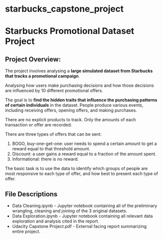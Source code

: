 # starbucks_capstone_project

# Starbucks Promotional Dataset Project

## Project Overview:
The project involves analysing a **large simulated dataset from Starbucks that tracks a promotional campaign**.

Analysing how users make purchasing decisions and how those decisions are influenced by 10 different promotional offers.

The goal is to **find the hidden traits that influence the purchasing patterns of certain individuals** in the dataset. People produce various events, including receiving offers, opening offers, and making purchases.

There are no explicit products to track. Only the amounts of each transaction or offer  are recorded.

There are three types of offers that can be sent:
1. BOGO, buy-one-get-one: user needs to spend a certain amount to get a reward equal to that threshold amount. 
2. Discount: a user gains a reward equal to a fraction of the amount spent. 
3. Informational: there is no reward.

The basic task is to use the data to identify which groups of people are most responsive to each type of offer, and how best to present each type of offer.

## File Descriptions
* Data Cleaning.ipynb - Jupyter notebook containing all of the preliminary wrangling, cleaning and joining of the 3 original datasets.
* Data Exploration.ipynb - Jupyter notebook containing all relevant data exploration and analysis cited in the report.
* Udacity Capstone Project.pdf - External facing report summarizing entire project.

